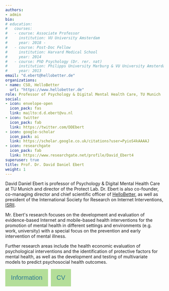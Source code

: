 ```yaml
---
authors:
- admin
bio:
# education:
#   courses:
#   - course: Associate Professor
#     institution: VU University Amsterdam
#     year: 2018 -
#   - course: Post-Doc Fellow
#     institution: Harvard Medical School
#     year: 2014
#   - course: PhD Psychology (Dr. rer. nat)
#     institution: Philipps University Marburg & VU University Amsterdam
#     year: 2013
email: "d.ebert@hellobetter.de"
organizations:
- name: CSO, HelloBetter
  url: "https://www.hellobetter.de"
role: Professor of Psychology & Digital Mental Health Care, TU Munich
social:
- icon: envelope-open
  icon_pack: fas
  link: mailto:d.d.ebert@vu.nl
- icon: twitter
  icon_pack: fab
  link: https://twitter.com/DDEbert
- icon: google-scholar
  icon_pack: ai
  link: https://scholar.google.co.uk/citations?user=PyioS4kAAAAJ
- icon: researchgate
  icon_pack: fab
  link: https://www.researchgate.net/profile/David_Ebert4
superuser: true
title: Prof. Dr. David Daniel Ebert
weight: 1
---
```




David Daniel Ebert is professor of Psychology & Digital Mental Health Care at TU Munich and director of the Protect Lab. Dr. Ebert is also co-founder, co-managing director and chief scientific officer of [HelloBetter](hellobetter.de), as well as president of the International Society for Research on Internet Interventions, [ISRII](http://isrii.org).

Mr. Ebert's research focuses on the development and evaluation of evidence-based Internet and mobile-based health interventions for the promotion of mental health in different settings and environments (e.g. work, university) with a special focus on the prevention and early intervention of mental illness.

Further research areas include the health economic evaluation of psychological interventions and the identification of protective factors for mental health, as well as the development and testing of multivariate models to predict psychosocial health outcomes.


<!DOCTYPE html>
<html>
<head>
<style>
.btn {
  background-color: #b4de99;
  border: none;
  color: #2a7792;
  padding: 16px 18px;
  font-size: 20px;
  cursor: pointer;
  border-radius: 0px;
}
.divider{
    width:5px;
    height:auto;
    display:inline-block;
}

</style>
</head>
<body>

<div style="display: flex;">
<form>
<input class="btn" type="button" value="Information" onclick="window.location.href='/en/ebert'" />
<div class="divider"/>
</div class="divider"/>
</form>
<form>
<input class="btn" type="button" value="CV" onclick="window.location.href='/en/ebert-cv'" />
</div>
</body>
</html>
